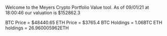Welcome to the Meyers Crypto Portfolio Value tool. 
As of 09/01/21 at 18:00:46 our valuation is $152862.3 

BTC Price = $48440.65
 ETH Price = $3765.4
BTC Holdings = 1.06BTC
 ETH holdings = 26.960005962ETH 
